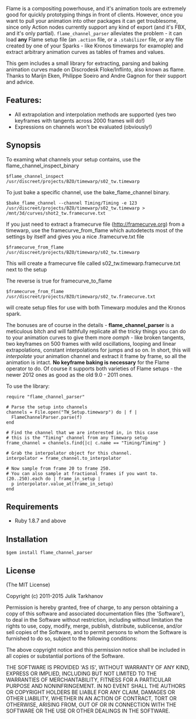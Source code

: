 Flame is a compositing powerhouse, and it's animation tools are extremely good for quickly prototyping things in front of clients. However, once you want to pull your
animation into other packages it can get troublesome, since only Action nodes currently support any kind of export (and it's FBX, and it's only partial).
`flame_channel_parser` alleviates the problem - it can load **any** Flame setup file (an `.action` file, or a `.stabilizer` file, or any file created by one of your
Sparks - like Kronos timewarps for examople) and extract arbitrary animation curves as tables of frames and values.

This gem includes a small library for extracting, parsing and baking animation curves made on Discrodesk Floke/Inflinto, also known as flame.
Thanks to Marijn Eken, Philippe Soeiro and Andre Gagnon for their support and advice.

## Features:

* All extrapolation and interpolation methods are supported (yes two keyframes with tangents across 2000 frames will do!)
* Expressions on channels won't be evaluated (obviously!)

## Synopsis

To examing what channels your setup contains, use the flame_channel_inspect_binary
    
    $flame_channel_inspect /usr/discreet/projects/BZO/timewarp/s02_tw.timewarp

To just bake a specific channel, use the bake_flame_channel binary.

    $bake_flame_channel --channel Timing/Timing -e 123 /usr/discreet/projects/BZO/timewarp/s02_tw.timewarp > /mnt/3d/curves/shot2_tw.framecurve.txt

If you just need to extract a framecurve file (http://framecurve.org) from a timewarp, use the framecurve_from_flame which autodetects most of the settings by itself and gives you a nice .framecurve.txt file

    $framecurve_from_flame /usr/discreet/projects/BZO/timewarp/s02_tw.timewarp

This will create a framecurve file called s02_tw.timewarp.framecurve.txt next to the setup

The reverse is true for framecurve_to_flame

    $framecurve_from_flame /usr/discreet/projects/BZO/timewarp/s02_tw.framecurve.txt

will create setup files for use with both Timewarp modules and the Kronos spark.

The bonuses are of course in the details - **flame_channel_parser** is a meticulous
bitch and will faithfully replicate all the tricky things you can do to your animation curves to give them more _oomph_ - like broken tangents, two keyframes on
500 frames with wild oscillations, looping and linear extrapolations, constant interpolations for jumps and so on. In short, this will _interpolate_ your
animation channel and extract it frame by frame, so all the animation is intact. **No keyframe baking is necessary** for the Flame operator to do.
Of course it supports both varieties of Flame setups - the newer 2012 ones as good as the old 9.0 - 2011 ones.

To use the library:
    
    require "flame_channel_parser"
    
    # Parse the setup into channels
    channels = File.open("TW_Setup.timewarp") do | f |
      FlameChannelParser.parse(f)
    end
    
    # Find the channel that we are interested in, in this case
    # this is the "Timing" channel from any Timewarp setup
    frame_channel = channels.find{|c| c.name == "Timing/Timing" }
    
    # Grab the interpolator object for this channel.
    interpolator = frame_channel.to_interpolator
    
    # Now sample from frame 20 to frame 250.
    # You can also sample at fractional frames if you want to.
    (20..250).each do | frame_in_setup |
      p interpolator.value_at(frame_in_setup)
    end
    
## Requirements

* Ruby 1.8.7 and above

## Installation

    $gem install flame_channel_parser

## License

(The MIT License)

Copyright (c) 2011-2015 Julik Tarkhanov

Permission is hereby granted, free of charge, to any person obtaining
a copy of this software and associated documentation files (the
'Software'), to deal in the Software without restriction, including
without limitation the rights to use, copy, modify, merge, publish,
distribute, sublicense, and/or sell copies of the Software, and to
permit persons to whom the Software is furnished to do so, subject to
the following conditions:

The above copyright notice and this permission notice shall be
included in all copies or substantial portions of the Software.

THE SOFTWARE IS PROVIDED 'AS IS', WITHOUT WARRANTY OF ANY KIND,
EXPRESS OR IMPLIED, INCLUDING BUT NOT LIMITED TO THE WARRANTIES OF
MERCHANTABILITY, FITNESS FOR A PARTICULAR PURPOSE AND NONINFRINGEMENT.
IN NO EVENT SHALL THE AUTHORS OR COPYRIGHT HOLDERS BE LIABLE FOR ANY
CLAIM, DAMAGES OR OTHER LIABILITY, WHETHER IN AN ACTION OF CONTRACT,
TORT OR OTHERWISE, ARISING FROM, OUT OF OR IN CONNECTION WITH THE
SOFTWARE OR THE USE OR OTHER DEALINGS IN THE SOFTWARE.
